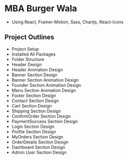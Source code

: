 # MBA Burger Wala
- Using React, Framer-Motion, Sass, Chartjs, React-Icons

## Project Outlines
 - Project Setup
 - Installed All Packages
 - Folder Structure
 - Header Design
 - Header Animation Design
 - Banner Section Design
 - Banner Section Animation Design
 - Founder Section Animation Design
 - Menu Section Animation Design
 - Footer Section Design
 - Contact Section Design
 - Cart Section Design
 - Shipping Section Design
 - ConfirmOrder Section Design
 - PaymentSuccess Section Design
 - Login Section Design
 - Profile Section Design
 - MyOrders Section Design
 - OrderDetails Section Design
 - Dashboard Section Design
 - Admin User Section Design